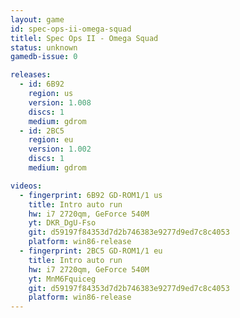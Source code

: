 ```yaml
---
layout: game
id: spec-ops-ii-omega-squad
titlel: Spec Ops II - Omega Squad
status: unknown
gamedb-issue: 0

releases:
  - id: 6B92
    region: us
    version: 1.008
    discs: 1
    medium: gdrom
  - id: 2BC5
    region: eu
    version: 1.002
    discs: 1
    medium: gdrom

videos:
  - fingerprint: 6B92 GD-ROM1/1 us
    title: Intro auto run
    hw: i7 2720qm, GeForce 540M
    yt: DKR_DgU-Fso
    git: d59197f84353d7d2b746383e9277d9ed7c8c4053
    platform: win86-release
  - fingerprint: 2BC5 GD-ROM1/1 eu
    title: Intro auto run
    hw: i7 2720qm, GeForce 540M
    yt: MnM6Fquiceg
    git: d59197f84353d7d2b746383e9277d9ed7c8c4053
    platform: win86-release
---
```

